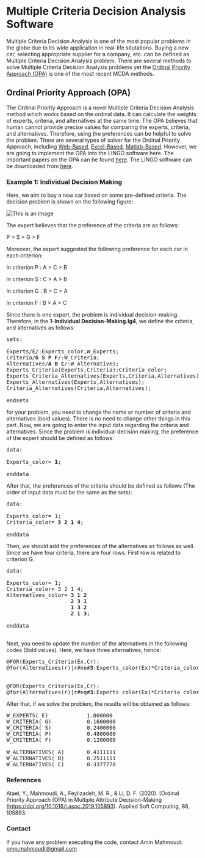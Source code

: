 
# Multiple Criteria Decision Analysis Software
Multiple Criteria Decision Analysis is one of the most popular problems in the globe due to its wide application in real-life situtations. Buying a new car, selecting appropriate supplier for a company, etc. can be defined as Multiple Criteria Decision Analysis problem. There are several methods to solve Multiple Criteria Decision Analysis problems yet the [Ordinal Priority Approach (OPA)](https://ordinalpriorityapproach.com/) is one of the most recent MCDA methods. 

## Ordinal Priority Approach (OPA)

The Ordinal Priority Approach is a novel Multiple Criteria Decision Analysis method which works based on the ordinal data. It can calculate the weights of experts, criteria, and alternatives at the same time. The OPA believes that human cannot provide precise values for comparing the experts, criteria, and alternatives. Therefore, using the preferences can be helpful to solve the problem. There are several types of solver for the Ordinal Priority Approach, including [Web-Based](https://ordinalpriorityapproach.com/opasolver.html), [Excel-Based](https://zenodo.org/record/4453887), [Matlab-Based](https://www.mathworks.com/matlabcentral/fileexchange/106890-opa-solver-a-solver-for-multi-criteria-decision-analysis). However, we are going to implement the OPA into the LINGO software here. The important papers on the OPA can be found [here](https://ordinalpriorityapproach.com/index.php?s=2-opa-papers). The LINGO software can be downloaded from [here](https://www.lindo.com/lindoforms/downlingo.html).  

### Example 1: Individual Decision Making
Here, we aim to buy a new car based on some pre-defined criteria. The decision problem is shown on the following figure:

![This is an image](https://ordinalpriorityapproach.com/images/7.jpg)

The expert believes that the preference of the criteria are as follows:

P > S > G > F

Moreover, the expert suggested the following preference for each car in each criterion:

In criterion P : A > C > B

In criterion S : C > A > B

In criterion G : B > C > A

In criterion F : B > A > C

Since there is one expert, the problem is individual decision-making. Therefore, in the **1-Individual Decision-Making.lg4**, we define the criteria, and alternatives as follows:

<pre>
sets:

Experts/E/:Experts_color,W_Experts;
Criteria/<b>G S P F</b>/:W_Criteria;
Alternatives/<b>A B C</b>/:W_Alternatives;
Experts_Criteria(Experts,Criteria):Criteria_color;
Experts_Criteria_Alternatives(Experts,Criteria,Alternatives):Alternatives_color,W;
Experts_Alternatives(Experts,Alternatives);
Criteria_Alternatives(Criteria,Alternatives);

endsets
</pre>
for your problem, you need to change the name or number of criteria and alternatives (bold values). There is no need to change other things in this part. Now, we are going to enter the input data regarding the criteria and alternatives.
Since the problem is individual decision making, the preference of the expert should be defined as follows: 

<pre>
data:

Experts_color= <b>1</b>;

enddata
</pre>

After that, the preferences of the criteria should be defined as follows (The order of input data must be the same as the sets):

<pre>
data:

Experts_color= 1;
Criteria_color= <b>3 2 1 4</b>;

enddata
</pre>

Then, we should add the preferences of the alternatives as follows as well. Since we have four criteria, there are four rows. First row is related to criterion G.

<pre>
data:

Experts_color= 1;
Criteria_color= 3 2 1 4;
Alternatives_color= <b>3 1 2 
                    2 3 1
                    1 3 2
                    2 1 3</b>;

enddata

</pre>

Next, you need to update the number of the alternatives in the following codes (Bold values). Here, we have three alternatives, hence:

<pre>
@FOR(Experts_Criteria(Ex,Cr):
@for(Alternatives(r)|r#ne#<b>3</b>:Experts_color(Ex)*Criteria_color(Ex,Cr)*r*(W(Ex,Cr,Alternatives_color(Ex,Cr,r))-W(Ex,Cr,(Alternatives_color(Ex,Cr,r+1))))>=Z));


@FOR(Experts_Criteria(Ex,Cr):
@for(Alternatives(r)|r#eq#<b>3</b>:Experts_color(Ex)*Criteria_color(Ex,Cr)*r*(W(Ex,Cr,Alternatives_color(Ex,Cr,r)))>=Z));
</pre>

After that, if we solve the problem, the results will be obtained as follows:

<pre>
W_EXPERTS( E)            1.000000            
W_CRITERIA( G)           0.1600000            
W_CRITERIA( S)           0.2400000           
W_CRITERIA( P)           0.4800000           
W_CRITERIA( F)           0.1200000            

W_ALTERNATIVES( A)       0.4111111           
W_ALTERNATIVES( B)       0.2511111           
W_ALTERNATIVES( C)       0.3377778           
</pre>

### References

Ataei, Y., Mahmoudi, A., Feylizadeh, M. R., & Li, D. F. (2020). [Ordinal Priority Approach (OPA) in Multiple Attribute Decision-Making (https://doi.org/10.1016/j.asoc.2019.105893). Applied Soft Computing, 86, 105893.

### Contact

If you have any problem executing the code, contact Amin Mahmoudi: pmp.mahmoudi@gmail.com
